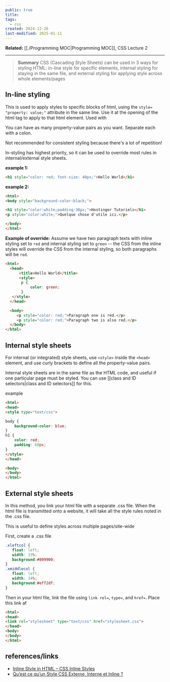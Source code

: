 ```yaml
---
public: true
title: 
tags:
  - css
created: 2024-12-26
last-modified: 2025-01-11
---
```

**Related:** [[./Programming MOC|Programming MOC]], CSS Lecture 2

---

> **Summary**
> CSS (Cascading Style Sheets) can be used in 3 ways for styling HTML: in-line style for specific elements, internal styling for staying in the same file, and external styling for applying style across whole elements/pages

## In-line styling
This is used to apply styles to specific blocks of html, using the `style= "property: value;"` attribute in the same line. Use it at the opening of the html tag to apply to that html element. Used with

You can have as many property-value pairs as you want. Separate each with a colon.

Not recommended for consistent styling because there's a lot of repetition! 

In-styling has highest priority, so it can be used to override most rules in internal/external style sheets.

**example 1:**
```html
<h1 style="color: red; font-size: 40px;">Hello World</h1>
```

**example 2:**
```html
<html>
<body style="background-color:black;">

<h1 style="color:white;padding:30px;">Hostinger Tutoriels</h1>
<p style="color:white;">Quelque chose d'utile ici.</p>

</body>
</html>
```

**Example of override:**
Assume we have two paragraph texts with inline styling set to `red` and internal styling set to `green` -- the CSS from the inline styles will override the CSS from the internal styling, so both paragraphs will be `red`.

```html
<html>
  <head>
      <title>Hello World</title>
      <style>
       p {
           color: green;
       }
   </style>
  </head>

  <body>
     <p style="color: red;">Paragraph one is red.</p>
     <p style="color: red;">Paragraph two is also red.</p>
  </body>
</html>
```

## Internal style sheets
For internal (or integrated) style sheets, use `<style>`  inside the `<head>` element, and use curly brackets to define all the property-value pairs. 

Internal style sheets are in the same file as the HTML code, and useful if one particular page must be styled. You can use [[class and ID selectors|class and ID selectors]] for this. 

example
```html
<html>
<head>
<style type="text/css">

body {
    background-color: blue;
}
h1 {
    color: red;
    padding: 60px;
}
</style>
</head>

<body>
</body>
</html>
```

## External style sheets
In this method, you link your html file with a separate .css file. When the html file is transmitted onto a website, it will take all the style rules noted in the .css file. 

This is useful to define styles across multiple pages/site-wide

First, create a .css file
```css
.xleftcol {
   float: left;
   width: 33%;
   background:#809900;
}
.xmiddlecol {
   float: left;
   width: 34%;
   background:#eff2df;
}
```

Then in your html file, link the file using `link rel=`, `type=`, and `href=`. Place this link af

```html
<html>
<head>
<link rel="stylesheet" type="text/css" href="stylesheet.css">
</head>
<body>
</body>
</html>

```
## references/links
* [Inline Style in HTML – CSS Inline Styles](https://www.freecodecamp.org/news/inline-style-in-html/)
* [Qu’est ce qu’un Style CSS Externe, Interne et Inline ?](https://www.hostinger.fr/tutoriels/style-css#CSS_inline)
